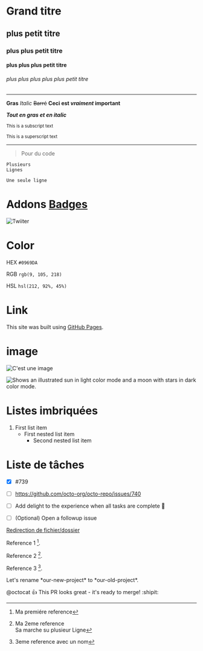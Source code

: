 # Grand titre
## plus petit titre
### plus plus petit titre
#### plus plus plus petit titre
###### plus plus plus plus plus petit titre
----
**Gras**
_Italic_
~~Barré~~
**Ceci est _vraiment_ important**

***Tout en gras et en italic***

<sub>This is a subscript text</sub>


<sup>This is a superscript text</sup>

---
>Pour du code

```
Plusieurs
Lignes
```

```Une seule ligne```
# Addons [Badges](https://shields.io/) 


![Twiiter](https://img.shields.io/youtube/channel/subscribers/UCmEYUkE82yATlNbTvwpOm5Q?style=social)


# Color

HEX `#0969DA`

RGB `rgb(9, 105, 218)`

HSL `hsl(212, 92%, 45%)`

# Link

This site was built using [GitHub Pages](https://pages.github.com/).

# image



![C'est une image](https://myoctocat.com/assets/images/base-octocat.svg)

<picture>

  <img alt="Shows an illustrated sun in light color mode and a moon with stars in dark color mode." src="https://user-images.githubusercontent.com/25423296/163456779-a8556205-d0a5-45e2-ac17-42d089e3c3f8.png">
</picture>


# Listes imbriquées

1. First list item
   - First nested list item
     - Second nested list item

# Liste de tâches 

- [x] #739
- [ ] https://github.com/octo-org/octo-repo/issues/740
- [ ] Add delight to the experience when all tasks are complete :tada:

- [ ] \(Optional) Open a followup issue

[Redirection de fichier/dossier](TEST.md) 
<!-- Lien ou directoire d'un fichier/dossier-->


Reference 1 [^1].

Reference 2 [^2].  

Reference 3 [^note].

[^1]: Ma premiére reference
[^2]: Ma 2eme reference  
Sa marche su plusieur Ligne
[^note]:
    3eme reference avec un nom 

<!-- This content will not appear in the rendered Markdown -->

Let's rename \*our-new-project\* to \*our-old-project\*. 
<!--Pour pouvoir mettre des caractere speciaux des 2 cotés-->

@octocat :+1: This PR looks great - it's ready to merge! :shipit:

